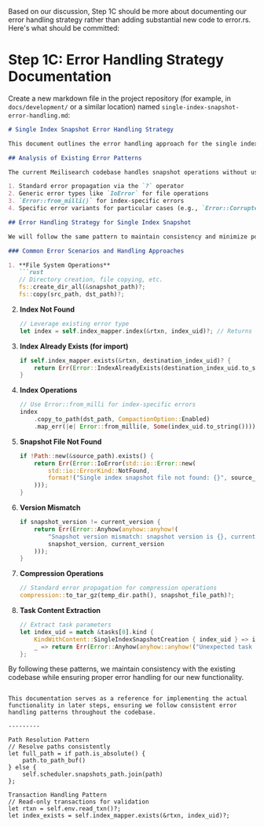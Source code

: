 Based on our discussion, Step 1C should be more about documenting our error handling strategy rather than adding substantial new code to error.rs. Here's what should be committed:

# Step 1C: Error Handling Strategy Documentation

Create a new markdown file in the project repository (for example, in `docs/development/` or a similar location) named `single-index-snapshot-error-handling.md`:

```markdown
# Single Index Snapshot Error Handling Strategy

This document outlines the error handling approach for the single index snapshot functionality.

## Analysis of Existing Error Patterns

The current Meilisearch codebase handles snapshot operations without using specialized error types. Instead, it uses:

1. Standard error propagation via the `?` operator
2. Generic error types like `IoError` for file operations
3. `Error::from_milli()` for index-specific errors
4. Specific error variants for particular cases (e.g., `Error::CorruptedTaskQueue`)

## Error Handling Strategy for Single Index Snapshot

We will follow the same pattern to maintain consistency and minimize potential merge conflicts:

### Common Error Scenarios and Handling Approaches

1. **File System Operations**
   ```rust
   // Directory creation, file copying, etc.
   fs::create_dir_all(&snapshot_path)?;
   fs::copy(src_path, dst_path)?;
   ```

2. **Index Not Found**
   ```rust
   // Leverage existing error type
   let index = self.index_mapper.index(&rtxn, index_uid)?; // Returns Error::IndexNotFound
   ```

3. **Index Already Exists (for import)**
   ```rust
   if self.index_mapper.exists(&rtxn, destination_index_uid)? {
       return Err(Error::IndexAlreadyExists(destination_index_uid.to_string()));
   }
   ```

4. **Index Operations**
   ```rust
   // Use Error::from_milli for index-specific errors
   index
       .copy_to_path(dst_path, CompactionOption::Enabled)
       .map_err(|e| Error::from_milli(e, Some(index_uid.to_string())))?;
   ```

5. **Snapshot File Not Found**
   ```rust
   if !Path::new(&source_path).exists() {
       return Err(Error::IoError(std::io::Error::new(
           std::io::ErrorKind::NotFound,
           format!("Single index snapshot file not found: {}", source_path)
       )));
   }
   ```

6. **Version Mismatch**
   ```rust
   if snapshot_version != current_version {
       return Err(Error::Anyhow(anyhow::anyhow!(
           "Snapshot version mismatch: snapshot version is {}, current version is {}",
           snapshot_version, current_version
       )));
   }
   ```

7. **Compression Operations**
   ```rust
   // Standard error propagation for compression operations
   compression::to_tar_gz(temp_dir.path(), snapshot_file_path)?;
   ```

8. **Task Content Extraction**
   ```rust
   // Extract task parameters
   let index_uid = match &tasks[0].kind {
       KindWithContent::SingleIndexSnapshotCreation { index_uid } => index_uid,
       _ => return Err(Error::Anyhow(anyhow::anyhow!("Unexpected task kind"))),
   };
   ```

By following these patterns, we maintain consistency with the existing codebase while ensuring proper error handling for our new functionality.
```

This documentation serves as a reference for implementing the actual functionality in later steps, ensuring we follow consistent error handling patterns throughout the codebase.

---------

Path Resolution Pattern
// Resolve paths consistently
let full_path = if path.is_absolute() {
    path.to_path_buf()
} else {
    self.scheduler.snapshots_path.join(path)
};

Transaction Handling Pattern
// Read-only transactions for validation
let rtxn = self.env.read_txn()?;
let index_exists = self.index_mapper.exists(&rtxn, index_uid)?;